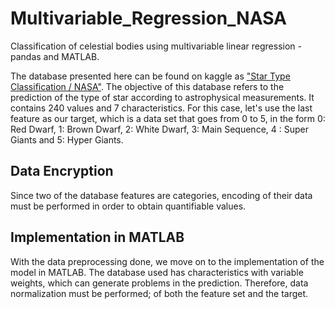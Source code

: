 # Multivariable_Regression_NASA

Classification of celestial bodies using multivariable linear regression - pandas and MATLAB.

The database presented here can be found on kaggle as ["Star Type Classification / NASA"](https://www.kaggle.com/brsdincer/star-type-classification/). The objective of this database refers to the prediction of the type of star according to astrophysical measurements. It contains 240 values and 7 characteristics. For this case, let's use the last feature as our target, which is a data set that goes from 0 to 5, in the form 0: Red Dwarf, 1: Brown Dwarf, 2: White Dwarf, 3: Main Sequence, 4 : Super Giants and 5: Hyper Giants.

## Data Encryption
Since two of the database features are categories, encoding of their data must be performed in order to obtain quantifiable values.

## Implementation in MATLAB
With the data preprocessing done, we move on to the implementation of the model in MATLAB.
The database used has characteristics with variable weights, which can generate problems in the prediction. Therefore, data normalization must be performed; of both the feature set and the target.
